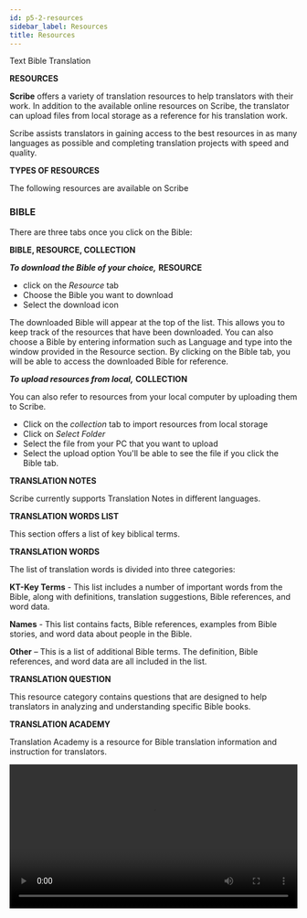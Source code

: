 ```yaml
---
id: p5-2-resources
sidebar_label: Resources
title: Resources
---
```


Text Bible Translation

**RESOURCES**

**Scribe** offers a variety of translation resources to help translators with their work. In addition to the available online resources on Scribe, the translator can upload files from local storage as a reference for his translation work.

Scribe assists translators in gaining access to the best resources in as many languages as possible and completing translation projects with speed and quality.


**TYPES OF RESOURCES**

The following resources are available on Scribe

<h3>BIBLE</h3>

There are three tabs once you click on the Bible:

**BIBLE, RESOURCE, COLLECTION**

**<i>To download the Bible of your choice,</i>**  **RESOURCE**
- click on the *Resource* tab
- Choose the Bible you want to download
- Select the download icon

The downloaded Bible will appear at the top of the list. This allows you to keep track of the resources that have been downloaded.
You can also choose a Bible by entering information such as Language and type into the window provided in the Resource section.
By clicking on the Bible tab, you will be able to access the downloaded Bible for reference.     

**<i>To upload resources from local,</i>**  **COLLECTION**

You can also refer to resources from your local computer by uploading them to Scribe.
- Click on the *collection* tab to import resources from local storage
- Click on *Select Folder*
- Select the file from your PC that you want to upload
- Select the upload option
You'll be able to see the file if you click the Bible tab.


**TRANSLATION NOTES**

Scribe currently supports Translation Notes in different languages.

**TRANSLATION WORDS LIST**

This section offers a list of key biblical terms.

**TRANSLATION WORDS**

The list of translation words is divided into three categories:

**KT-Key Terms** - This list includes a number of important words from the Bible, along with definitions, translation suggestions, Bible references, and word data.

**Names** - This list contains facts, Bible references, examples from Bible stories, and word data about people in the Bible.

**Other** – This is a list of additional Bible terms. The definition, Bible references, and word data are all included in the list.

**TRANSLATION QUESTION**

This resource category contains questions that are designed to help translators in analyzing and understanding specific Bible books.

**TRANSLATION ACADEMY**

Translation Academy is a resource for Bible translation information and instruction for translators.

<video controls src="/assets/resource-types.mov" width="100%" type="video/mov"/>

To import a resource, follow the steps below.


<video controls src="/assets/import-resources.mov" width="100%" type="video/mov"/>




<h3>OPEN BIBLE STORIES (OBS)</h3>

Open Bible Stories is a collection of key Bible stories available for translation in easy-to-understand text.

There are three tabs once you click on the Open Bible Stories

**OBS, RESOURCE, COLLECTION**

**<i>To download the Bible story of your choice,</i>** **RESOURCE**

- Click on the *Resource* tab
- Choose the story you want to download
- Select the download icon

The downloaded Bible story will appear at the top of the list. This allows you to keep track of the resources that have been downloaded.
You can also choose a Bible story by entering information such as Language and type into the window provided in the Resource section.
By clicking on the OBS tab, you will be able to access the downloaded Bible story for reference.

**<i>To upload resources from local,</i>** **COLLECTION**

You can also refer to resources from your local computer by uploading them to **Scribe**.

- Click on the *collection* tab to import resources from local storage
- Click on **Select Folder**
- Select the file from your PC that you want to upload
- Select the upload option
You'll be able to see the file if you click the OBS tab.

**OBS TRANSLATION NOTES**

OBS translation notes provide interpretive information for stories to assist translators with their translation work.
 
**OBS TRANSLATION QUESTIONS**

These questions allow translators to determine whether the intended meaning is clearly communicated to the audience.

**OBS TRANSLATION WORDS LIST**

This section offers a list of key biblical terms.
To import a resource, follow the steps below.
<p> </p>
 
<video controls src="/assets/adding-resources.mov" width="100%" type="video/mov"/>

